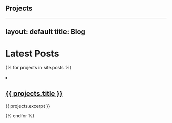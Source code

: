 ## Projects
---
layout: default
title: Blog
---
<h1>Latest Posts</h1>

  {% for projects in site.posts %}
    <li>
      <h2><a href="{{ projects.url }}">{{ projects.title }}</a></h2>
      <p>{{ projects.excerpt }}</p>
    </li>
  {% endfor %}
</ul>
